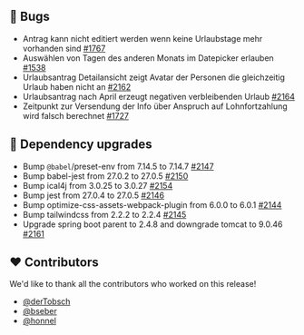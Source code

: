 ## 🐞 Bugs

- Antrag kann nicht editiert werden wenn keine Urlaubstage mehr vorhanden sind [#1767](https://github.com/urlaubsverwaltung/urlaubsverwaltung/issues/1767)
- Auswählen von Tagen des anderen Monats im Datepicker erlauben [#1538](https://github.com/urlaubsverwaltung/urlaubsverwaltung/issues/1538)
- Urlaubsantrag Detailansicht zeigt Avatar der Personen die gleichzeitig Urlaub haben nicht an [#2162](https://github.com/urlaubsverwaltung/urlaubsverwaltung/issues/2162)
- Urlaubsantrag nach April erzeugt negativen verbleibenden Urlaub [#2164](https://github.com/urlaubsverwaltung/urlaubsverwaltung/issues/2164)
- Zeitpunkt zur Versendung der Info über Anspruch auf Lohnfortzahlung wird falsch berechnet [#1727](https://github.com/urlaubsverwaltung/urlaubsverwaltung/issues/1727)

## 🔨 Dependency upgrades

- Bump `@babel`/preset-env from 7.14.5 to 7.14.7 [#2147](https://github.com/urlaubsverwaltung/urlaubsverwaltung/pull/2147)
- Bump babel-jest from 27.0.2 to 27.0.5 [#2150](https://github.com/urlaubsverwaltung/urlaubsverwaltung/pull/2150)
- Bump ical4j from 3.0.25 to 3.0.27 [#2154](https://github.com/urlaubsverwaltung/urlaubsverwaltung/pull/2154)
- Bump jest from 27.0.4 to 27.0.5 [#2146](https://github.com/urlaubsverwaltung/urlaubsverwaltung/pull/2146)
- Bump optimize-css-assets-webpack-plugin from 6.0.0 to 6.0.1 [#2144](https://github.com/urlaubsverwaltung/urlaubsverwaltung/pull/2144)
- Bump tailwindcss from 2.2.2 to 2.2.4 [#2145](https://github.com/urlaubsverwaltung/urlaubsverwaltung/pull/2145)
- Upgrade spring boot parent to 2.4.8 and downgrade tomcat to 9.0.46 [#2161](https://github.com/urlaubsverwaltung/urlaubsverwaltung/pull/2161)

## ❤️ Contributors

We'd like to thank all the contributors who worked on this release!

- [@derTobsch](https://github.com/derTobsch)
- [@bseber](https://github.com/bseber)
- [@honnel](https://github.com/honnel)
